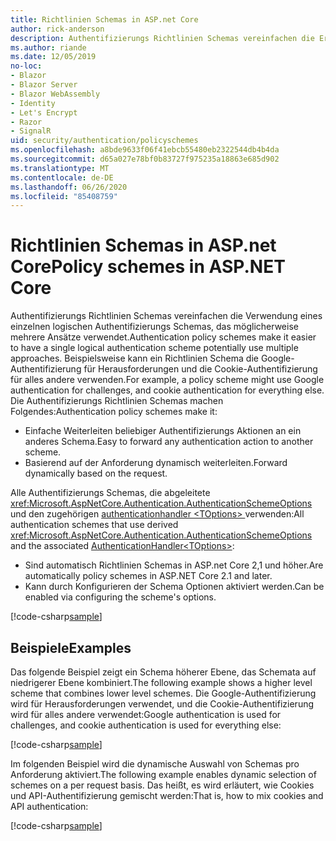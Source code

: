 ```yaml
---
title: Richtlinien Schemas in ASP.net Core
author: rick-anderson
description: Authentifizierungs Richtlinien Schemas vereinfachen die Erstellung eines einzelnen logischen Authentifizierungs Schemas.
ms.author: riande
ms.date: 12/05/2019
no-loc:
- Blazor
- Blazor Server
- Blazor WebAssembly
- Identity
- Let's Encrypt
- Razor
- SignalR
uid: security/authentication/policyschemes
ms.openlocfilehash: a8bde9633f06f41ebcb55480eb2322544db4b4da
ms.sourcegitcommit: d65a027e78bf0b83727f975235a18863e685d902
ms.translationtype: MT
ms.contentlocale: de-DE
ms.lasthandoff: 06/26/2020
ms.locfileid: "85408759"
---
```

# <a name="policy-schemes-in-aspnet-core"></a><span data-ttu-id="41814-103">Richtlinien Schemas in ASP.net Core</span><span class="sxs-lookup"><span data-stu-id="41814-103">Policy schemes in ASP.NET Core</span></span>

<span data-ttu-id="41814-104">Authentifizierungs Richtlinien Schemas vereinfachen die Verwendung eines einzelnen logischen Authentifizierungs Schemas, das möglicherweise mehrere Ansätze verwendet.</span><span class="sxs-lookup"><span data-stu-id="41814-104">Authentication policy schemes make it easier to have a single logical authentication scheme potentially use multiple approaches.</span></span> <span data-ttu-id="41814-105">Beispielsweise kann ein Richtlinien Schema die Google-Authentifizierung für Herausforderungen und die Cookie-Authentifizierung für alles andere verwenden.</span><span class="sxs-lookup"><span data-stu-id="41814-105">For example, a policy scheme might use Google authentication for challenges, and cookie authentication for everything else.</span></span> <span data-ttu-id="41814-106">Die Authentifizierungs Richtlinien Schemas machen Folgendes:</span><span class="sxs-lookup"><span data-stu-id="41814-106">Authentication policy schemes make it:</span></span>

* <span data-ttu-id="41814-107">Einfache Weiterleiten beliebiger Authentifizierungs Aktionen an ein anderes Schema.</span><span class="sxs-lookup"><span data-stu-id="41814-107">Easy to forward any authentication action to another scheme.</span></span>
* <span data-ttu-id="41814-108">Basierend auf der Anforderung dynamisch weiterleiten.</span><span class="sxs-lookup"><span data-stu-id="41814-108">Forward dynamically based on the request.</span></span>

<span data-ttu-id="41814-109">Alle Authentifizierungs Schemas, die abgeleitete <xref:Microsoft.AspNetCore.Authentication.AuthenticationSchemeOptions> und den zugehörigen [authenticationhandler \<TOptions> ](/dotnet/api/microsoft.aspnetcore.authentication.authenticationhandler-1)verwenden:</span><span class="sxs-lookup"><span data-stu-id="41814-109">All authentication schemes that use derived <xref:Microsoft.AspNetCore.Authentication.AuthenticationSchemeOptions> and the associated [AuthenticationHandler\<TOptions>](/dotnet/api/microsoft.aspnetcore.authentication.authenticationhandler-1):</span></span>

* <span data-ttu-id="41814-110">Sind automatisch Richtlinien Schemas in ASP.net Core 2,1 und höher.</span><span class="sxs-lookup"><span data-stu-id="41814-110">Are automatically policy schemes in ASP.NET Core 2.1 and later.</span></span>
* <span data-ttu-id="41814-111">Kann durch Konfigurieren der Schema Optionen aktiviert werden.</span><span class="sxs-lookup"><span data-stu-id="41814-111">Can be enabled via configuring the scheme's options.</span></span>

[!code-csharp[sample](policyschemes/samples/AuthenticationSchemeOptions.cs?name=snippet)]

## <a name="examples"></a><span data-ttu-id="41814-112">Beispiele</span><span class="sxs-lookup"><span data-stu-id="41814-112">Examples</span></span>

<span data-ttu-id="41814-113">Das folgende Beispiel zeigt ein Schema höherer Ebene, das Schemata auf niedrigerer Ebene kombiniert.</span><span class="sxs-lookup"><span data-stu-id="41814-113">The following example shows a higher level scheme that combines lower level schemes.</span></span> <span data-ttu-id="41814-114">Die Google-Authentifizierung wird für Herausforderungen verwendet, und die Cookie-Authentifizierung wird für alles andere verwendet:</span><span class="sxs-lookup"><span data-stu-id="41814-114">Google authentication is used for challenges, and cookie authentication is used for everything else:</span></span>

[!code-csharp[sample](policyschemes/samples/Startup.cs?name=snippet1)]

<span data-ttu-id="41814-115">Im folgenden Beispiel wird die dynamische Auswahl von Schemas pro Anforderung aktiviert.</span><span class="sxs-lookup"><span data-stu-id="41814-115">The following example enables dynamic selection of schemes on a per request basis.</span></span> <span data-ttu-id="41814-116">Das heißt, es wird erläutert, wie Cookies und API-Authentifizierung gemischt werden:</span><span class="sxs-lookup"><span data-stu-id="41814-116">That is, how to mix cookies and API authentication:</span></span>

 <!-- REVIEW, missing If set in public Func<HttpContext, string> ForwardDefaultSelector -->

[!code-csharp[sample](policyschemes/samples/Startup.cs?name=snippet2)]
